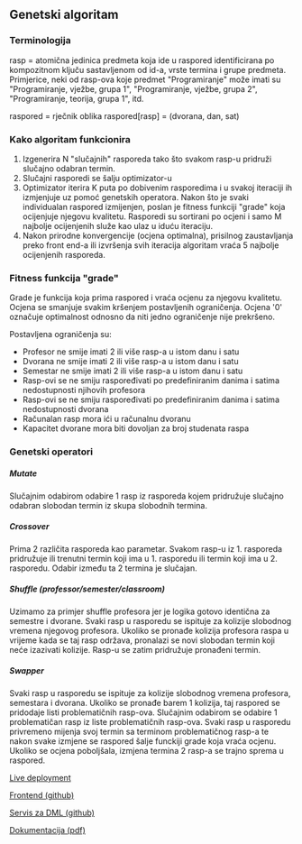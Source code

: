 ## Genetski algoritam

### Terminologija

rasp = atomična jedinica predmeta koja ide u raspored identificirana po 
       kompozitnom ključu sastavljenom od id-a, vrste termina i grupe predmeta.
       Primjerice, neki od rasp-ova koje predmet "Programiranje" može imati
       su "Programiranje, vježbe, grupa 1", "Programiranje, vježbe, grupa 2",
       "Programiranje, teorija, grupa 1", itd.

raspored = rječnik oblika raspored[rasp] = (dvorana, dan, sat)

### Kako algoritam funkcionira

1. Izgenerira N "slučajnih" rasporeda tako što svakom rasp-u pridruži slučajno odabran termin.
2. Slučajni rasporedi se šalju optimizator-u
3. Optimizator iterira K puta po dobivenim rasporedima i u svakoj iteraciji ih izmjenjuje uz pomoć genetskih operatora.
   Nakon što je svaki individualan raspored izmijenjen, poslan je fitness funkciji "grade" koja ocijenjuje njegovu kvalitetu.
   Rasporedi su sortirani po ocjeni i samo M najbolje ocijenjenih služe kao ulaz u iduću iteraciju.
4. Nakon prirodne konvergencije (ocjena optimalna), prisilnog zaustavljanja preko front end-a ili izvršenja svih iteracija
   algoritam vraća 5 najbolje ocijenjenih rasporeda.


### Fitness funkcija "grade"

Grade je funkcija koja prima raspored i vraća ocjenu za njegovu kvalitetu.
Ocjena se smanjuje svakim kršenjem postavljenih ograničenja.
Ocjena '0' označuje optimalnost odnosno da niti jedno ograničenje nije prekršeno.

Postavljena ograničenja su:
* Profesor ne smije imati 2 ili više rasp-a u istom danu i satu
* Dvorana ne smije imati 2 ili više rasp-a u istom danu i satu
* Semestar ne smije imati 2 ili više rasp-a u istom danu i satu
* Rasp-ovi se ne smiju raspoređivati po predefiniranim danima i satima nedostupnosti njihovih profesora
* Rasp-ovi se ne smiju raspoređivati po predefiniranim danima i satima nedostupnosti dvorana
* Računalan rasp mora ići u računalnu dvoranu
* Kapacitet dvorane mora biti dovoljan za broj studenata raspa

### Genetski operatori

##### Mutate
Slučajnim odabirom odabire 1 rasp iz rasporeda kojem pridružuje slučajno
odabran slobodan termin iz skupa slobodnih termina.

##### Crossover
Prima 2 različita rasporeda kao parametar. Svakom rasp-u iz 1. rasporeda
pridružuje ili trenutni termin koji ima u 1. rasporedu ili termin koji ima u
2. rasporedu. Odabir između ta 2 termina je slučajan.

##### Shuffle (professor/semester/classroom)
Uzimamo za primjer shuffle profesora jer je logika gotovo identična za semestre i dvorane.
Svaki rasp u rasporedu se ispituje za kolizije slobodnog vremena njegovog profesora.
Ukoliko se pronađe kolizija profesora raspa u vrijeme kada se taj rasp održava,
pronalazi se novi slobodan termin koji neće izazivati kolizije.
Rasp-u se zatim pridružuje pronađeni termin.

##### Swapper
Svaki rasp u rasporedu se ispituje za kolizije slobodnog vremena profesora, semestara i dvorana.
Ukoliko se pronađe barem 1 kolizija, taj raspored se pridodaje listi problematičnih rasp-ova.
Slučajnim odabirom se odabire 1 problematičan rasp iz liste problematičnih rasp-ova.
Svaki rasp u rasporedu privremeno mijenja svoj termin sa terminom problematičnog rasp-a te nakon
svake izmjene se raspored šalje funckiji grade koja vraća ocjenu. Ukoliko se ocjena poboljšala,
izmjena termina 2 rasp-a se trajno sprema u raspored.


[Live deployment](https://schedulerui.vercel.app)

[Frontend (github)](https://github.com/jjurinci/schedulerui)

[Servis za DML (github)](https://github.com/jjurinci/scheduler_dml)

[Dokumentacija (pdf)](https://drive.google.com/file/d/1dwbhwdL9lQtF__XRucfL_uJ79NFUQR0W/view?usp=sharing)

